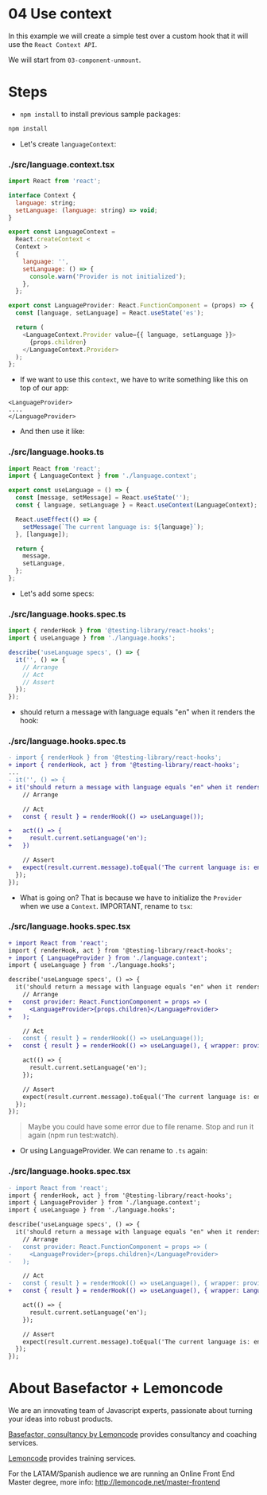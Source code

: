 # 04 Use context

In this example we will create a simple test over a custom hook that it will use the `React Context API`.

We will start from `03-component-unmount`.

# Steps

- `npm install` to install previous sample packages:

```bash
npm install
```

- Let's create `languageContext`:

### ./src/language.context.tsx

```javascript
import React from 'react';

interface Context {
  language: string;
  setLanguage: (language: string) => void;
}

export const LanguageContext =
  React.createContext <
  Context >
  {
    language: '',
    setLanguage: () => {
      console.warn('Provider is not initialized');
    },
  };

export const LanguageProvider: React.FunctionComponent = (props) => {
  const [language, setLanguage] = React.useState('es');

  return (
    <LanguageContext.Provider value={{ language, setLanguage }}>
      {props.children}
    </LanguageContext.Provider>
  );
};
```

- If we want to use this `context`, we have to write something like this on top of our app:

```
<LanguageProvider>
....
</LanguageProvider>
```

- And then use it like:

### ./src/language.hooks.ts

```javascript
import React from 'react';
import { LanguageContext } from './language.context';

export const useLanguage = () => {
  const [message, setMessage] = React.useState('');
  const { language, setLanguage } = React.useContext(LanguageContext);

  React.useEffect(() => {
    setMessage(`The current language is: ${language}`);
  }, [language]);

  return {
    message,
    setLanguage,
  };
};
```

- Let's add some specs:

### ./src/language.hooks.spec.ts

```javascript
import { renderHook } from '@testing-library/react-hooks';
import { useLanguage } from './language.hooks';

describe('useLanguage specs', () => {
  it('', () => {
    // Arrange
    // Act
    // Assert
  });
});
```

- should return a message with language equals "en" when it renders the hook:

### ./src/language.hooks.spec.ts

```diff
- import { renderHook } from '@testing-library/react-hooks';
+ import { renderHook, act } from '@testing-library/react-hooks';
...
- it('', () => {
+ it('should return a message with language equals "en" when it renders the hook', () => {
    // Arrange

    // Act
+   const { result } = renderHook(() => useLanguage());

+   act(() => {
+     result.current.setLanguage('en');
+   })

    // Assert
+   expect(result.current.message).toEqual('The current language is: en');
  });
});

```

- What is going on? That is because we have to initialize the `Provider` when we use a `Context`. IMPORTANT, rename to `tsx`:

### ./src/language.hooks.spec.tsx

```diff
+ import React from 'react';
import { renderHook, act } from '@testing-library/react-hooks';
+ import { LanguageProvider } from './language.context';
import { useLanguage } from './language.hooks';

describe('useLanguage specs', () => {
  it('should return a message with language equals "en" when it renders the hook', () => {
    // Arrange
+   const provider: React.FunctionComponent = props => (
+     <LanguageProvider>{props.children}</LanguageProvider>
+   );

    // Act
-   const { result } = renderHook(() => useLanguage());
+   const { result } = renderHook(() => useLanguage(), { wrapper: provider });

    act(() => {
      result.current.setLanguage('en');
    });

    // Assert
    expect(result.current.message).toEqual('The current language is: en');
  });
});

```

> Maybe you could have some error due to file rename. Stop and run it again (npm run test:watch).

- Or using LanguageProvider. We can rename to `.ts` again:

### ./src/language.hooks.spec.tsx

```diff
- import React from 'react';
import { renderHook, act } from '@testing-library/react-hooks';
import { LanguageProvider } from './language.context';
import { useLanguage } from './language.hooks';

describe('useLanguage specs', () => {
  it('should return a message with language equals "en" when it renders the hook', () => {
    // Arrange
-   const provider: React.FunctionComponent = props => (
-     <LanguageProvider>{props.children}</LanguageProvider>
-   );

    // Act
-   const { result } = renderHook(() => useLanguage(), { wrapper: provider });
+   const { result } = renderHook(() => useLanguage(), { wrapper: LanguageProvider });

    act(() => {
      result.current.setLanguage('en');
    });

    // Assert
    expect(result.current.message).toEqual('The current language is: en');
  });
});

```

# About Basefactor + Lemoncode

We are an innovating team of Javascript experts, passionate about turning your ideas into robust products.

[Basefactor, consultancy by Lemoncode](http://www.basefactor.com) provides consultancy and coaching services.

[Lemoncode](http://lemoncode.net/services/en/#en-home) provides training services.

For the LATAM/Spanish audience we are running an Online Front End Master degree, more info: http://lemoncode.net/master-frontend
